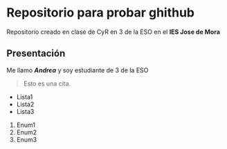 
# Repositorio para probar ghithub
Repositorio creado en clase de CyR en 3 de la ESO en el **IES Jose de Mora**

## Presentación
Me llamo ***Andrea*** y soy estudiante de 3 de la ESO 

> Esto es una cita.

- Lista1
- Lista2
- Lista3

1. Enum1
2. Enum2
3. Enum3


